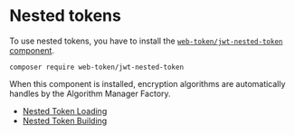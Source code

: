 # Nested tokens

To use nested tokens, you have to install the 
[`web-token/jwt-nested-token` component](https://github.com/web-token/jwt-nested-token).

```
composer require web-token/jwt-nested-token
```

When this component is installed, encryption algorithms are 
automatically handles by the Algorithm Manager Factory.

- [Nested Token Loading](./nested_tokens/nested_token_loading.md)
- [Nested Token Building](./nested_tokens/nested_token_building.md)
